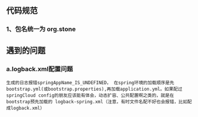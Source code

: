 ## 代码规范
### 1、包名统一为 org.stone



## 遇到的问题
### a.logback.xml配置问题
`生成的日志报错springAppName_IS_UNDEFINED，
 在spring环境的加载顺序是先bootstrap.yml(或bootstrap.properties),再加载application.yml。如果配过springCloud config的朋友应该能有体会，动态扩容、公共配置啊之类的，就是在bootstrap预先加载的
 logback-spring.xml（注意，有时文件名配不好也会报错，比如配成logback.xml）`
